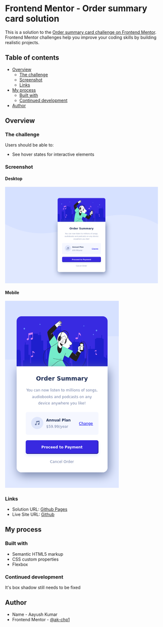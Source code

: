# Frontend Mentor - Order summary card solution

This is a solution to the [Order summary card challenge on Frontend Mentor](https://www.frontendmentor.io/challenges/order-summary-component-QlPmajDUj). Frontend Mentor challenges help you improve your coding skills by building realistic projects.

## Table of contents

- [Overview](#overview)
  - [The challenge](#the-challenge)
  - [Screenshot](#screenshot)
  - [Links](#links)
- [My process](#my-process)
  - [Built with](#built-with)
  - [Continued development](#continued-development)
- [Author](#author)

## Overview

### The challenge

Users should be able to:

- See hover states for interactive elements

### Screenshot

#### Desktop

![](./screenshot_desktop.png)

#### Mobile

![](./screenshot_mobile.png)

### Links

- Solution URL: [Github Pages](https://ak-chp1.github.io/fm_order_summary_component/)
- Live Site URL: [Github](https://github.com/ak-chp1/fm_order_summary_component)

## My process

### Built with

- Semantic HTML5 markup
- CSS custom properties
- Flexbox

### Continued development

It's box shadow still needs to be fixed

## Author

- Name - Aayush Kumar
- Frontend Mentor - [@ak-chp1](https://www.frontendmentor.io/profile/ak-chp1)
